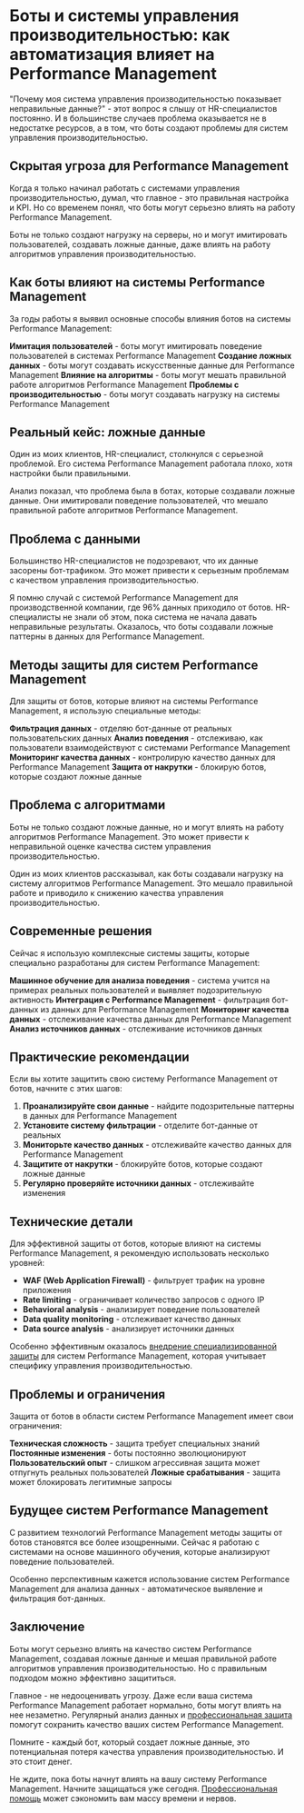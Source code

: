 ﻿# Боты и системы управления производительностью: как автоматизация влияет на Performance Management

"Почему моя система управления производительностью показывает неправильные данные?" - этот вопрос я слышу от HR-специалистов постоянно. И в большинстве случаев проблема оказывается не в недостатке ресурсов, а в том, что боты создают проблемы для систем управления производительностью.

## Скрытая угроза для Performance Management

Когда я только начинал работать с системами управления производительностью, думал, что главное - это правильная настройка и KPI. Но со временем понял, что боты могут серьезно влиять на работу Performance Management.

Боты не только создают нагрузку на серверы, но и могут имитировать пользователей, создавать ложные данные, даже влиять на работу алгоритмов управления производительностью.

## Как боты влияют на системы Performance Management

За годы работы я выявил основные способы влияния ботов на системы Performance Management:

**Имитация пользователей** - боты могут имитировать поведение пользователей в системах Performance Management
**Создание ложных данных** - боты могут создавать искусственные данные для Performance Management
**Влияние на алгоритмы** - боты могут мешать правильной работе алгоритмов Performance Management
**Проблемы с производительностью** - боты могут создавать нагрузку на системы Performance Management

## Реальный кейс: ложные данные

Один из моих клиентов, HR-специалист, столкнулся с серьезной проблемой. Его система Performance Management работала плохо, хотя настройки были правильными.

Анализ показал, что проблема была в ботах, которые создавали ложные данные. Они имитировали поведение пользователей, что мешало правильной работе алгоритмов Performance Management.

## Проблема с данными

Большинство HR-специалистов не подозревают, что их данные засорены бот-трафиком. Это может привести к серьезным проблемам с качеством управления производительностью.

Я помню случай с системой Performance Management для производственной компании, где 96% данных приходило от ботов. HR-специалисты не знали об этом, пока система не начала давать неправильные результаты. Оказалось, что боты создавали ложные паттерны в данных для Performance Management.

## Методы защиты для систем Performance Management

Для защиты от ботов, которые влияют на системы Performance Management, я использую специальные методы:

**Фильтрация данных** - отделяю бот-данные от реальных пользовательских данных
**Анализ поведения** - отслеживаю, как пользователи взаимодействуют с системами Performance Management
**Мониторинг качества данных** - контролирую качество данных для Performance Management
**Защита от накрутки** - блокирую ботов, которые создают ложные данные

## Проблема с алгоритмами

Боты не только создают ложные данные, но и могут влиять на работу алгоритмов Performance Management. Это может привести к неправильной оценке качества систем управления производительностью.

Один из моих клиентов рассказывал, как боты создавали нагрузку на систему алгоритмов Performance Management. Это мешало правильной работе и приводило к снижению качества управления производительностью.

## Современные решения

Сейчас я использую комплексные системы защиты, которые специально разработаны для систем Performance Management:

**Машинное обучение для анализа поведения** - система учится на примерах реальных пользователей и выявляет подозрительную активность
**Интеграция с Performance Management** - фильтрация бот-данных из данных для Performance Management
**Мониторинг качества данных** - отслеживание качества данных для Performance Management
**Анализ источников данных** - отслеживание источников данных

## Практические рекомендации

Если вы хотите защитить свою систему Performance Management от ботов, начните с этих шагов:

1. **Проанализируйте свои данные** - найдите подозрительные паттерны в данных для Performance Management
2. **Установите систему фильтрации** - отделите бот-данные от реальных
3. **Мониторьте качество данных** - отслеживайте качество данных для Performance Management
4. **Защитите от накрутки** - блокируйте ботов, которые создают ложные данные
5. **Регулярно проверяйте источники данных** - отслеживайте изменения

## Технические детали

Для эффективной защиты от ботов, которые влияют на системы Performance Management, я рекомендую использовать несколько уровней:

- **WAF (Web Application Firewall)** - фильтрует трафик на уровне приложения
- **Rate limiting** - ограничивает количество запросов с одного IP
- **Behavioral analysis** - анализирует поведение пользователей
- **Data quality monitoring** - отслеживает качество данных
- **Data source analysis** - анализирует источники данных

Особенно эффективным оказалось [внедрение специализированной защиты](https://progaem.com/ustanovka-antibota-usluga-po-zashhite-ot-botov-vashih-sajtov-na-razlichnyh-cms-sistemah.html) для систем Performance Management, которая учитывает специфику управления производительностью.

## Проблемы и ограничения

Защита от ботов в области систем Performance Management имеет свои ограничения:

**Техническая сложность** - защита требует специальных знаний
**Постоянные изменения** - боты постоянно эволюционируют
**Пользовательский опыт** - слишком агрессивная защита может отпугнуть реальных пользователей
**Ложные срабатывания** - защита может блокировать легитимные запросы

## Будущее систем Performance Management

С развитием технологий Performance Management методы защиты от ботов становятся все более изощренными. Сейчас я работаю с системами на основе машинного обучения, которые анализируют поведение пользователей.

Особенно перспективным кажется использование систем Performance Management для анализа данных - автоматическое выявление и фильтрация бот-данных.

## Заключение

Боты могут серьезно влиять на качество систем Performance Management, создавая ложные данные и мешая правильной работе алгоритмов управления производительностью. Но с правильным подходом можно эффективно защититься.

Главное - не недооценивать угрозу. Даже если ваша система Performance Management работает нормально, боты могут влиять на нее незаметно. Регулярный анализ данных и [профессиональная защита](https://progaem.com/ustanovka-antibota-usluga-po-zashhite-ot-botov-vashih-sajtov-na-razlichnyh-cms-sistemah.html) помогут сохранить качество ваших систем Performance Management.

Помните - каждый бот, который создает ложные данные, это потенциальная потеря качества управления производительностью. И это стоит денег.

Не ждите, пока боты начнут влиять на вашу систему Performance Management. Начните защищаться уже сегодня. [Профессиональная помощь](https://progaem.com/ustanovka-antibota-usluga-po-zashhite-ot-botov-vashih-sajtov-na-razlichnyh-cms-sistemah.html) может сэкономить вам массу времени и нервов.
